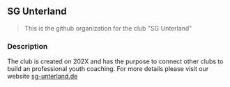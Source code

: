 ## SG Unterland

> This is the github organization for the club "SG Unterland"

### Description

The club is created on 202X and has the purpose to connect other clubs to build an professional youth coaching.
For more details please visit our website [sg-unterland.de](https://sg-unterland.de)

